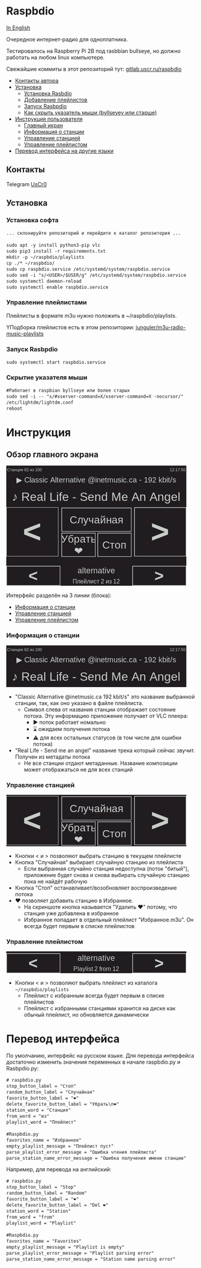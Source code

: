 # Raspbdio

[In English](README.md)

Очередное интернет-радио для одноплатника.

Тестировалось на Raspberry Pi 2B под rasbbian bullseye, но должно работать на любом linux компьютере.

Свежайшие коммиты в этот репозиторий тут: [gitlab.uscr.ru/raspbdio](https://gitlab.uscr.ru/public-projects/raspbdio)

* [Контакты автора](#контакты)
* [Установка](#установка)
    * [Установка Rasbdio](#установка-софта)
    * [Добавление плейлистов](#управление-плейлистами)
    * [Запуск Rasbpdio](#запуск-rasbpdio)
    * [Как скрыть указатель мыши (byllseyey или старше)](#скрытие-указателя-мыши)
* [Инструкция пользователя](#инструкция)
    * [Главный икран](#обзор-главного-экрана)
    * [Информация о станции](#информация-о-станции)
    * [Управление станцией](#управление-станцией)
    * [Управление плейлистом](#управление-плейлистом)
* [Перевод интерфейса на другие языки](#перевод-интерфейса)

## Контакты

Telegram [UsCr0](https://t.me/UsCr0)

## Установка

### Установка софта

    ... склонируйте репозиторий и перейдите к каталог репозитория ...

    sudo apt -y install python3-pip vlc
    sudo pip3 install -r requirements.txt
    mkdir -p ~/raspbdio/playlists
    cp ./* ~/raspbdio/
    sudo cp raspbdio.service /etc/systemd/system/raspbdio.service
    sudo sed -i "s/<USER>/$USER/g" /etc/systemd/system/raspbdio.service
    sudo systemctl daemon-reload
    sudo systemctl enable raspbdio.service

### Управление плейлистами

Плейлисты в формате m3u нужно положить в ~/raspbdio/playlists.

YПодборка плейлистов есть в этом репозитории: [junguler/m3u-radio-music-playlists](https://github.com/junguler/m3u-radio-music-playlists)

### Запуск Rasbpdio

    sudo systemctl start raspbdio.service

### Скрытие указателя мыши

    #Работает в raspbian byllseye или более старых
    sudo sed -i -- "s/#xserver-command=X/xserver-command=X -nocursor/" /etc/lightdm/lightdm.conf
    reboot

# Инструкция

## Обзор главного экрана
![Raspbdio app window](images/raspbdio_screen_ru.png)

Интерфейс разделён на 3 линии (блока):
* [Информация о станции](#информация-о-станции)
* [Управление станцией](#управление-станцией)
* [Управление плейлистом](#управление-плейлистом)

### Информация о станции

![Raspbdio station info](images/raspbdio_station_info_ru.png)

* "Classic Alternative @inetmusic.ca 192 kbit/s" это название выбранной станции, так, как оно указано в файле плейлиста.
    * Символ слева от названия станции отображает состояние потока. Эту информацию приложение получает от VLC плеера:
        * ▶ поток работает номально
        * ⌛ ожидаем получения потока
        * ⚠ для всех остальных статусов (в том числе для ошибки потока)
* "Real Life - Send me an angel" название трека который сейчас звучит. Получен из метадаты потока
    * Не все станции отдают метаданные. Название композиции может отображаться не для всех станций

### Управление станцией

![Raspbdio station controls](images/raspbdio_station_controls_ru.png)

* Кнопки < и > позволяют выбрать станцию в текущем плейлисте
* Кнопка "Случайная" выбирает случайную станцию из плейлиста
    * Если выбранная случайно станция недоступна (поток "битый"), приложение будет снова и снова выбирать случайную станцию пока не найдёт рабочую
* Кнопка "Стоп" останавливает/возобновляет воспроизведение потока
* ❤️ позволяет добавить станцию в Избранное.
    * На скриншоте кнопка называется "Удалить ❤️" потому, что станция уже добавлена в избранное
    * Избранное попадает в отдельный плейлист "Избранное.m3u". Он всегда будет первым в списке плейлистов

### Управление плейлистом

![Raspbdio playlist controls](images/raspbdio_playlist_controls_en.png)

* Кнопки < и > позволяют выбрать плейлист из каталога `~/raspbdio/playlists`
    * Плейлист с избранным всегда будет первым в списке плейлистов
    * Плейлист с избранными станциями хранится на диске как обычый плейлист, но обновляется динамически

# Перевод интерфейса
По умолчанию, интерфейс на русском языке.
Для перевода интерфейса достаточно изменить значения переменных в начале raspbdio.py и Rasbpdio.py:

    # raspbdio.py
    stop_button_label = "Стоп"
    random_button_label = "Случайная"
    favorite_button_label = "❤"
    delete_favorite_button_label = "Убрать\n❤"
    station_word = "Станция"
    from_word = "из"
    playlist_word = "Плейлист"

    #Raspbdio.py
    favorites_name = "Избранное"
    empty_playlist_message = "Плейлист пуст"
    parse_playlist_error_message = "Ошибка чтения плейлиста"
    parse_station_name_error_message = "Ошибка получения имени станции"

Например, для перевода на английский:

    # raspbdio.py
    stop_button_label = "Stop"
    random_button_label = "Random"
    favorite_button_label = "❤"
    delete_favorite_button_label = "Del ❤"
    station_word = "Station"
    from_word = "from"
    playlist_word = "Playlist"

    #Raspbdio.py
    favorites_name = "Favorites"
    empty_playlist_message = "Playlist is empty"
    parse_playlist_error_message = "Playlist parsing error"
    parse_station_name_error_message = "Station name parsing error"